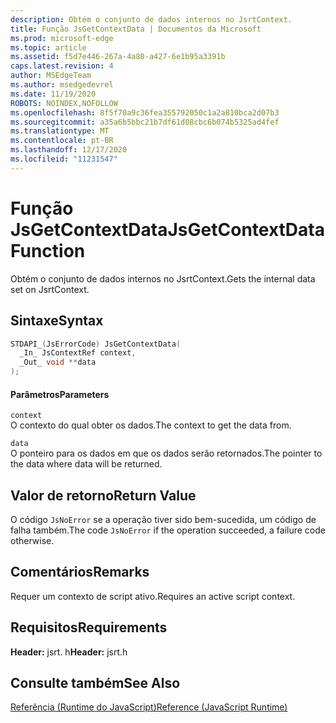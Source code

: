 ```yaml
---
description: Obtém o conjunto de dados internos no JsrtContext.
title: Função JsGetContextData | Documentos da Microsoft
ms.prod: microsoft-edge
ms.topic: article
ms.assetid: f5d7e446-267a-4a80-a427-6e1b95a3391b
caps.latest.revision: 4
author: MSEdgeTeam
ms.author: msedgedevrel
ms.date: 11/19/2020
ROBOTS: NOINDEX,NOFOLLOW
ms.openlocfilehash: 8f5f70a9c36fea355792050c1a2a810bca2d07b3
ms.sourcegitcommit: a35a6b5bbc21b7df61d08cbc6b074b5325ad4fef
ms.translationtype: MT
ms.contentlocale: pt-BR
ms.lasthandoff: 12/17/2020
ms.locfileid: "11231547"
---
```

# <span data-ttu-id="33477-103">Função JsGetContextData</span><span class="sxs-lookup"><span data-stu-id="33477-103">JsGetContextData Function</span></span>

<span data-ttu-id="33477-104">Obtém o conjunto de dados internos no JsrtContext.</span><span class="sxs-lookup"><span data-stu-id="33477-104">Gets the internal data set on JsrtContext.</span></span>  
  
## <span data-ttu-id="33477-105">Sintaxe</span><span class="sxs-lookup"><span data-stu-id="33477-105">Syntax</span></span>  
  
```cpp  
STDAPI_(JsErrorCode) JsGetContextData(  
  _In_ JsContextRef context,  
  _Out_ void **data  
);  
```  
  
#### <span data-ttu-id="33477-106">Parâmetros</span><span class="sxs-lookup"><span data-stu-id="33477-106">Parameters</span></span>  
 `context`  
 <span data-ttu-id="33477-107">O contexto do qual obter os dados.</span><span class="sxs-lookup"><span data-stu-id="33477-107">The context to get the data from.</span></span>  
  
 `data`  
 <span data-ttu-id="33477-108">O ponteiro para os dados em que os dados serão retornados.</span><span class="sxs-lookup"><span data-stu-id="33477-108">The pointer to the data where data will be returned.</span></span>  
  
## <span data-ttu-id="33477-109">Valor de retorno</span><span class="sxs-lookup"><span data-stu-id="33477-109">Return Value</span></span>  
 <span data-ttu-id="33477-110">O código `JsNoError` se a operação tiver sido bem-sucedida, um código de falha também.</span><span class="sxs-lookup"><span data-stu-id="33477-110">The code `JsNoError` if the operation succeeded, a failure code otherwise.</span></span>  
  
## <span data-ttu-id="33477-111">Comentários</span><span class="sxs-lookup"><span data-stu-id="33477-111">Remarks</span></span>  
 <span data-ttu-id="33477-112">Requer um contexto de script ativo.</span><span class="sxs-lookup"><span data-stu-id="33477-112">Requires an active script context.</span></span>  
  
## <span data-ttu-id="33477-113">Requisitos</span><span class="sxs-lookup"><span data-stu-id="33477-113">Requirements</span></span>  
 <span data-ttu-id="33477-114">**Header:** jsrt. h</span><span class="sxs-lookup"><span data-stu-id="33477-114">**Header:** jsrt.h</span></span>  
  
## <span data-ttu-id="33477-115">Consulte também</span><span class="sxs-lookup"><span data-stu-id="33477-115">See Also</span></span>  
 [<span data-ttu-id="33477-116">Referência (Runtime do JavaScript)</span><span class="sxs-lookup"><span data-stu-id="33477-116">Reference (JavaScript Runtime)</span></span>](../chakra-hosting/reference-javascript-runtime.md)
